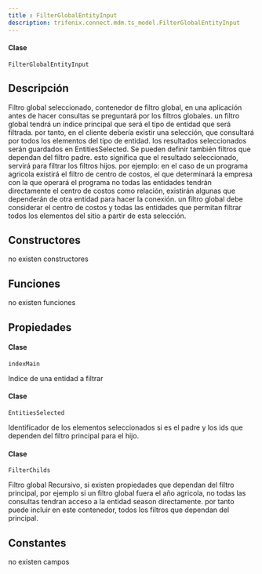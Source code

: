 ```yaml
---
title : FilterGlobalEntityInput
description: trifenix.connect.mdm.ts_model.FilterGlobalEntityInput
---
```




<CodeBlock slots = 'heading, code' repeat = '1' languages = 'C#' />

#### Clase
```
FilterGlobalEntityInput
```

## Descripción
Filtro global seleccionado, contenedor de filtro global, en una aplicación antes de hacer consultas se preguntará por los filtros globales.
un filtro global tendrá un índice principal que será el tipo de entidad que será filtrada.
por tanto, en el cliente debería existir una selección, que consultará por todos los elementos del tipo de entidad.
los resultados seleccionados serán guardados en EntitiesSelected.
Se pueden definir también filtros que dependan del filtro padre.
esto significa que el resultado seleccionado, servirá para filtrar los filtros hijos.
por ejemplo:
en el caso de un programa agricola existirá el filtro de centro de costos, el que determinará la empresa con la que operará el programa
no todas las entidades tendrán directamente el centro de costos como relación, existirán algunas que dependerán de otra entidad para hacer la conexión.
un filtro global debe considerar el centro de costos y todas las entidades que permitan filtrar todos los elementos del sitio a partir de esta selección.
## Constructores

no existen constructores


## Funciones

no existen funciones

## Propiedades

<CodeBlock slots = 'heading, code' repeat = '1' languages = 'C#' />

#### Clase
```
indexMain
```

Indice de una entidad a filtrar
<CodeBlock slots = 'heading, code' repeat = '1' languages = 'C#' />

#### Clase
```
EntitiesSelected
```

Identificador de los elementos seleccionados si es el padre y los ids que dependen del filtro principal para el hijo.
<CodeBlock slots = 'heading, code' repeat = '1' languages = 'C#' />

#### Clase
```
FilterChilds
```

Filtro global Recursivo, si existen propiedades que dependan
del filtro principal, por ejemplo si un filtro global fuera el año agricola,
no todas las consultas tendran acceso a la entidad season directamente.
por tanto puede incluir en este contenedor, todos los filtros que dependan del principal.
## Constantes
no existen campos

